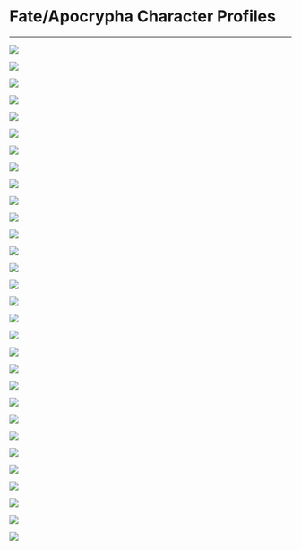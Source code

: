 # Fate/Apocrypha Character Profiles  
  
---  
  
![](https://i.imgur.com/51ZiyXM.jpeg)  
  
![](https://i.imgur.com/LD1AKqu.jpeg)  
  
![](https://i.imgur.com/n5WoHLM.jpeg)  
  
![](https://i.imgur.com/lHEEdHb.jpeg)  
  
![](https://i.imgur.com/eeu35yi.jpeg)  
  
![](https://i.imgur.com/yaJzKKX.jpeg)  
  
![](https://i.imgur.com/BFongPr.jpeg)  
  
![](https://i.imgur.com/0F3LWgF.jpeg)  
  
![](https://i.imgur.com/k3p1wnj.jpeg)  
  
![](https://i.imgur.com/pvcr19Z.jpeg)  
  
![](https://i.imgur.com/5mwc07q.jpeg)  
  
![](https://i.imgur.com/qaGsSDO.jpeg)  
  
![](https://i.imgur.com/w4p2Kur.jpeg)  
  
![](https://i.imgur.com/D5epoAF.jpeg)  
  
![](https://i.imgur.com/1egB3Mw.jpeg)  
  
![](https://i.imgur.com/Yk2vf7r.jpeg)  
  
![](https://i.imgur.com/GzSk6gb.jpeg)  
  
![](https://i.imgur.com/HjFQ9nO.jpeg)  
  
![](https://i.imgur.com/lF4DUFs.jpeg)  
  
![](https://i.imgur.com/mgbk56P.jpeg)  
  
![](https://i.imgur.com/uuw1Ozm.jpeg)  
  
![](https://i.imgur.com/85gsBwa.jpeg)  
  
![](https://i.imgur.com/lhkBORE.jpeg)  
  
![](https://i.imgur.com/0WqMlQ8.jpeg)  
  
![](https://i.imgur.com/N7iKqw3.jpeg)  
  
![](https://i.imgur.com/nOJKaq3.jpeg)  
  
![](https://i.imgur.com/hmcOeDX.jpeg)  
  
![](https://i.imgur.com/UDLXIAg.jpeg)  
  
![](https://i.imgur.com/je6xLcy.jpeg)  
  
![](https://i.imgur.com/ELnrhmY.jpeg)  